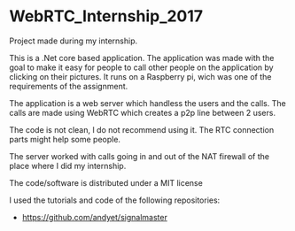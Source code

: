 # WebRTC_Internship_2017
Project made during my internship. 

This is a .Net core based application. The application was made with the goal to make it easy for people to call other people on the application by clicking on their pictures. It runs on a Raspberry pi, wich was one of the requirements of 
the assignment.

The application is a web server which handless the users and the calls. The calls are made using WebRTC which creates a p2p line between 2 users.

The code is not clean, I do not recommend using it. The RTC connection parts might help some people.

The server worked with calls going in and out of the NAT firewall of the place where I did my internship.


The code/software is distributed under a MIT license


I used the tutorials and code of the following repositories:
* https://github.com/andyet/signalmaster

